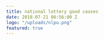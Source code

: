 ```yaml
---
title: national lottery good causes
date: 2018-07-21 06:56:00 Z
logo: "/uploads/nlpu.png"
featured: true
---
```


